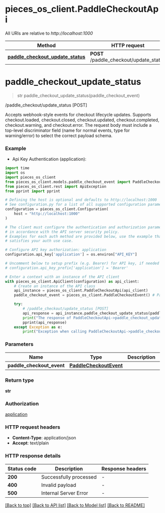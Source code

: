 # pieces_os_client.PaddleCheckoutApi

All URIs are relative to *http://localhost:1000*

Method | HTTP request | Description
------------- | ------------- | -------------
[**paddle_checkout_update_status**](PaddleCheckoutApi.md#paddle_checkout_update_status) | **POST** /paddle_checkout/update_status | /paddle_checkout/update_status [POST]


# **paddle_checkout_update_status**
> str paddle_checkout_update_status(paddle_checkout_event)

/paddle_checkout/update_status [POST]

Accepts webhook-style events for checkout lifecycle updates.
Supports checkout.loaded, checkout.closed, checkout.updated,
checkout.completed, checkout.warning, and checkout.error.
The request body must include a top-level discriminator field (name for normal events,
type for warning/error) to select the correct payload schema.

### Example

* Api Key Authentication (application):
```python
import time
import os
import pieces_os_client
from pieces_os_client.models.paddle_checkout_event import PaddleCheckoutEvent
from pieces_os_client.rest import ApiException
from pprint import pprint

# Defining the host is optional and defaults to http://localhost:1000
# See configuration.py for a list of all supported configuration parameters.
configuration = pieces_os_client.Configuration(
    host = "http://localhost:1000"
)

# The client must configure the authentication and authorization parameters
# in accordance with the API server security policy.
# Examples for each auth method are provided below, use the example that
# satisfies your auth use case.

# Configure API key authorization: application
configuration.api_key['application'] = os.environ["API_KEY"]

# Uncomment below to setup prefix (e.g. Bearer) for API key, if needed
# configuration.api_key_prefix['application'] = 'Bearer'

# Enter a context with an instance of the API client
with pieces_os_client.ApiClient(configuration) as api_client:
    # Create an instance of the API class
    api_instance = pieces_os_client.PaddleCheckoutApi(api_client)
    paddle_checkout_event = pieces_os_client.PaddleCheckoutEvent() # PaddleCheckoutEvent | 

    try:
        # /paddle_checkout/update_status [POST]
        api_response = api_instance.paddle_checkout_update_status(paddle_checkout_event)
        print("The response of PaddleCheckoutApi->paddle_checkout_update_status:\n")
        pprint(api_response)
    except Exception as e:
        print("Exception when calling PaddleCheckoutApi->paddle_checkout_update_status: %s\n" % e)
```



### Parameters

Name | Type | Description  | Notes
------------- | ------------- | ------------- | -------------
 **paddle_checkout_event** | [**PaddleCheckoutEvent**](PaddleCheckoutEvent.md)|  | 

### Return type

**str**

### Authorization

[application](../README.md#application)

### HTTP request headers

 - **Content-Type**: application/json
 - **Accept**: text/plain

### HTTP response details
| Status code | Description | Response headers |
|-------------|-------------|------------------|
**200** | Successfully processed |  -  |
**400** | Invalid payload |  -  |
**500** | Internal Server Error |  -  |

[[Back to top]](#) [[Back to API list]](../README.md#documentation-for-api-endpoints) [[Back to Model list]](../README.md#documentation-for-models) [[Back to README]](../README.md)

